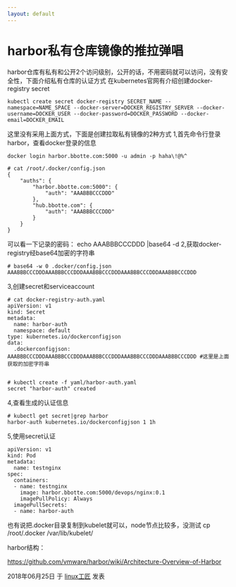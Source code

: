 ```yaml
---
layout: default
---
```


# harbor私有仓库镜像的推拉弹唱

harbor仓库有私有和公开2个访问级别，公开的话，不用密码就可以访问，没有安全性，下面介绍私有仓库的认证方式
在kubernetes官网有介绍创建docker-registry secret

```
kubectl create secret docker-registry SECRET_NAME --namespace=NAME_SPACE --docker-server=DOCKER_REGISTRY_SERVER --docker-username=DOCKER_USER --docker-password=DOCKER_PASSWORD --docker-email=DOCKER_EMAIL
```

这里没有采用上面方式，下面是创建拉取私有镜像的2种方式
1,首先命令行登录harbor，查看docker登录的信息

```
docker login harbor.bbotte.com:5000 -u admin -p haha\!@%^
 
# cat /root/.docker/config.json 
{
	"auths": {
		"harbor.bbotte.com:5000": {
			"auth": "AAABBBCCCDDD"
		},
		"hub.bbotte.com": {
			"auth": "AAABBBCCCDDD"
		}
	}
}
```

可以看一下记录的密码： echo AAABBBCCCDDD |base64 -d
2,获取docker-registry经base64加密的字符串

```
# base64 -w 0 .docker/config.json 
AAABBBCCCDDDAAABBBCCCDDDAAABBBCCCDDDAAABBBCCCDDDAAABBBCCCDDD
```

3,创建secret和serviceaccount

```
# cat docker-registry-auth.yaml
apiVersion: v1
kind: Secret
metadata:
  name: harbor-auth
  namespace: default
type: kubernetes.io/dockerconfigjson
data:
  .dockerconfigjson: AAABBBCCCDDDAAABBBCCCDDDAAABBBCCCDDDAAABBBCCCDDDAAABBBCCCDDD #这里是上面获取的加密字符串
 
 
# kubectl create -f yaml/harbor-auth.yaml 
secret "harbor-auth" created
```

4,查看生成的认证信息

```
# kubectl get secret|grep harbor
harbor-auth kubernetes.io/dockerconfigjson 1 1h
```

5,使用secret认证

```
apiVersion: v1
kind: Pod
metadata:
  name: testnginx
spec:
  containers:
  - name: testnginx
    image: harbor.bbotte.com:5000/devops/nginx:0.1
    imagePullPolicy: Always
  imagePullSecrets:
  - name: harbor-auth
```

也有说把.docker目录复制到kubelet就可以，node节点比较多，没测试
cp /root/.docker /var/lib/kubelet/

harbor结构：

<https://github.com/vmware/harbor/wiki/Architecture-Overview-of-Harbor>

2018年06月25日 于 [linux工匠](http://www.bbotte.com/) 发表